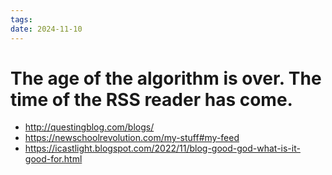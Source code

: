 ```yaml
---
tags: 
date: 2024-11-10
---
```

# The age of the algorithm is over. The time of the RSS reader has come.

- http://questingblog.com/blogs/
- https://newschoolrevolution.com/my-stuff#my-feed
- https://icastlight.blogspot.com/2022/11/blog-good-god-what-is-it-good-for.html